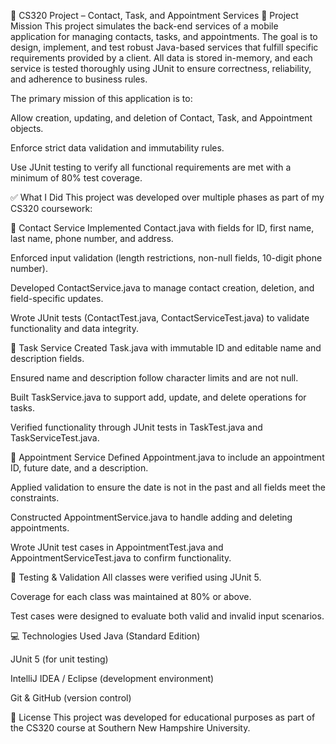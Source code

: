 📱 CS320 Project – Contact, Task, and Appointment Services
📌 Project Mission
This project simulates the back-end services of a mobile application for managing contacts, tasks, and appointments. The goal is to design, implement, and test robust Java-based services that fulfill specific requirements provided by a client. All data is stored in-memory, and each service is tested thoroughly using JUnit to ensure correctness, reliability, and adherence to business rules.

The primary mission of this application is to:

Allow creation, updating, and deletion of Contact, Task, and Appointment objects.

Enforce strict data validation and immutability rules.

Use JUnit testing to verify all functional requirements are met with a minimum of 80% test coverage.

✅ What I Did
This project was developed over multiple phases as part of my CS320 coursework:

🔹 Contact Service
Implemented Contact.java with fields for ID, first name, last name, phone number, and address.

Enforced input validation (length restrictions, non-null fields, 10-digit phone number).

Developed ContactService.java to manage contact creation, deletion, and field-specific updates.

Wrote JUnit tests (ContactTest.java, ContactServiceTest.java) to validate functionality and data integrity.

🔹 Task Service
Created Task.java with immutable ID and editable name and description fields.

Ensured name and description follow character limits and are not null.

Built TaskService.java to support add, update, and delete operations for tasks.

Verified functionality through JUnit tests in TaskTest.java and TaskServiceTest.java.

🔹 Appointment Service
Defined Appointment.java to include an appointment ID, future date, and a description.

Applied validation to ensure the date is not in the past and all fields meet the constraints.

Constructed AppointmentService.java to handle adding and deleting appointments.

Wrote JUnit test cases in AppointmentTest.java and AppointmentServiceTest.java to confirm functionality.

🧪 Testing & Validation
All classes were verified using JUnit 5.

Coverage for each class was maintained at 80% or above.

Test cases were designed to evaluate both valid and invalid input scenarios.

💻 Technologies Used
Java (Standard Edition)

JUnit 5 (for unit testing)

IntelliJ IDEA / Eclipse (development environment)

Git & GitHub (version control)

📜 License
This project was developed for educational purposes as part of the CS320 course at Southern New Hampshire University.

